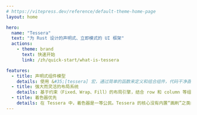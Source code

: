 ```yaml
---
# https://vitepress.dev/reference/default-theme-home-page
layout: home

hero:
  name: "Tessera"
  text: "为 Rust 设计的声明式、立即模式的 UI 框架"
  actions:
    - theme: brand
      text: 快速开始
      link: /zh/quick-start/what-is-tessera

features:
  - title: 声明式组件模型
    details: 使用 &#35;[tessera] 宏，通过简单的函数来定义和组合组件，代码干净直观。
  - title: 强大而灵活的布局系统
    details: 基于约束（Fixed、Wrap、Fill）的布局引擎，结合 row 和 column 等组件（灵感来自 Jetpack Compose），可以轻松实现从简单到复杂的响应式布局。
  - title: 着色器优先
    details: 在 Tessera 中，着色器是一等公民。Tessera 的核心没有内置“画刷”之类的绘图基元。相反，它提供了一个易于使用的 WGPU 渲染/计算管线插件系统，提供了更接近某些游戏引擎的体验。
---
```



